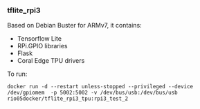 ### tflite_rpi3
Based on Debian Buster for ARMv7, it contains:

* Tensorflow Lite
* RPi.GPIO libraries
* Flask
* Coral Edge TPU drivers

To run:

```console
docker run -d --restart unless-stopped --privileged --device /dev/gpiomem  -p 5002:5002 -v /dev/bus/usb:/dev/bus/usb rio05docker/tflite_rpi3_tpu:rpi3_test_2
```


